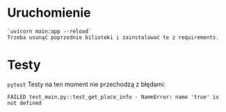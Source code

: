 # Uruchomienie

    `uvicorn main:app --reload`
    Trzeba usunąć poprzednie bilioteki i zainstalować te z requirements.

# Testy

`pytest`
Testy na ten moment nie przechodzą z błędami:

 ```FAILED test_main.py::test_get_two_places_info - TypeError: unhashable type: 'list'
FAILED test_main.py::test_get_place_info - NameError: name 'true' is not defined
```

